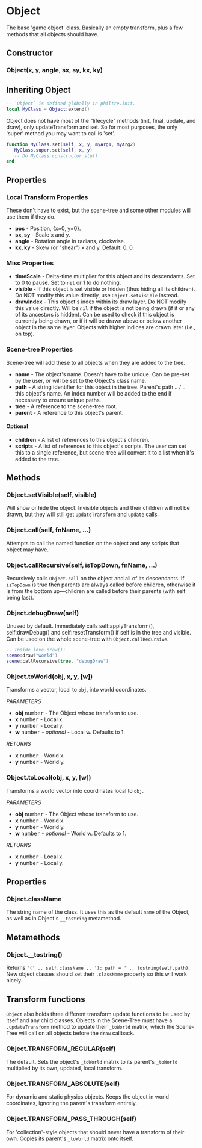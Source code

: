 Object
======

The base 'game object' class. Basically an empty transform, plus a few methods that all objects should have.

Constructor
-----------

### Object(x, y, angle, sx, sy, kx, ky)

Inheriting Object
-----------------

```lua
-- `Object` is defined globally in philtre.init.
local MyClass = Object:extend()
```

Object does not have most of the "lifecycle" methods (init, final, update, and draw), only updateTransform and set. So for most purposes, the only 'super' method you may want to call is 'set'.

```lua
function MyClass.set(self, x, y, myArg1, myArg2)
   MyClass.super.set(self, x, y)
   -- Do MyClass constructor stuff.
end
```

Properties
----------

### Local Transform Properties
These don't have to exist, but the scene-tree and some other modules will use them if they do.
* **pos** - Position, {x=0, y=0}.
* **sx, sy** - Scale x and y.
* **angle** - Rotation angle in radians, clockwise.
* **kx, ky** - Skew (or "shear") x and y. Default: 0, 0.

### Misc Properties
* **timeScale** - Delta-time multiplier for this object and its descendants. Set to 0 to pause. Set to `nil` or 1 to do nothing.
* **visible** - If this object is set visible or hidden (thus hiding all its children). Do NOT modify this value directly, use `Object.setVisible` instead.
* **drawIndex** - This object's index within its draw layer. Do NOT modify this value directly. Will be `nil` if the object is not being drawn (if it or any of its ancestors is hidden). Can be used to check if this object is currently being drawn, or if it will be drawn above or below another object in the same layer. Objects with higher indices are drawn later (i.e., on top).

### Scene-tree Properties
Scene-tree will add these to all objects when they are added to the tree.
* **name** - The object's name. Doesn't have to be unique. Can be pre-set by the user, or will be set to the Object's class name.
* **path** - A string identifier for this object in the tree. Parent's path .. / .. this object's name. An index number will be added to the end if necessary to ensure unique paths.
* **tree** - A reference to the scene-tree root.
* **parent** - A reference to this object's parent.

#### Optional
 * **children** - A list of references to this object's children.
 * **scripts** - A list of references to this object's scripts. The user can set this to a single reference, but scene-tree will convert it to a list when it's added to the tree.

Methods
-------

### Object.setVisible(self, visible)
Will show or hide the object. Invisible objects and their children will not be drawn, but they will still get `updateTransform` and `update` calls.

### Object.call(self, fnName, ...)
Attempts to call the named function on the object and any scripts that object may have.

### Object.callRecursive(self, isTopDown, fnName, ...)
Recursively calls `Object.call` on the object and all of its descendants. If `isTopDown` is true then parents are always called before children, otherwise it is from the bottom up—children are called before their parents (with self being last).

### Object.debugDraw(self)
Unused by default. Immediately calls self:applyTransform(), self:drawDebug() and self:resetTransform() if self is in the tree and visible. Can be used on the whole scene-tree with `Object.callRecursive`.
```lua
-- Inside love.draw():
scene:draw("world")
scene:callRecursive(true, "debugDraw")
```

### Object.toWorld(obj, x, y, [w])
Transforms a vector, local to `obj`, into world coordinates.

_PARAMETERS_
* __obj__ <kbd>number</kbd> - The Object whose transform to use.
* __x__ <kbd>number</kbd> - Local x.
* __y__ <kbd>number</kbd> - Local y.
* __w__ <kbd>number</kbd> - _optional_ - Local w. Defaults to 1.

_RETURNS_
* __x__ <kbd>number</kbd> - World x.
* __y__ <kbd>number</kbd> - World y.

### Object.toLocal(obj, x, y, [w])
Transforms a world vector into coordinates local to `obj`.

_PARAMETERS_
* __obj__ <kbd>number</kbd> - The Object whose transform to use.
* __x__ <kbd>number</kbd> - World x.
* __y__ <kbd>number</kbd> - World y.
* __w__ <kbd>number</kbd> - _optional_ - World w. Defaults to 1.

_RETURNS_
* __x__ <kbd>number</kbd> - Local x.
* __y__ <kbd>number</kbd> - Local y.

Properties
----------

### Object.className
The string name of the class. It uses this as the default `name` of the Object, as well as in Object's `__tostring` metamethod.

Metamethods
-----------

### Object.__tostring()
Returns `'(' .. self.className .. '): path = ' .. tostring(self.path)`. New object classes should set their `.className` property so this will work nicely.

Transform functions
-------------------
`Object` also holds three different transform update functions to be used by itself and any child classes. Objects in the Scene-Tree must have a `.updateTransform` method to update their `_toWorld` matrix, which the Scene-Tree will call on all objects before the `draw` callback.

### Object.TRANSFORM_REGULAR(self)
The default. Sets the object's `_toWorld` matrix to its parent's `_toWorld` multiplied by its own, updated, local transform.

### Object.TRANSFORM_ABSOLUTE(self)
For dynamic and static physics objects. Keeps the object in world coordinates, ignoring the parent's transform entirely.

### Object.TRANSFORM_PASS_THROUGH(self)
For 'collection'-style objects that should never have a transform of their own. Copies its parent's `_toWorld` matrix onto itself.
